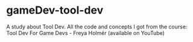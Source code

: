 # gameDev-tool-dev
A study about Tool Dev. All the code and concepts I got from the course: Tool Dev For Game Devs -  Freya Holmér (available on YouTube)
